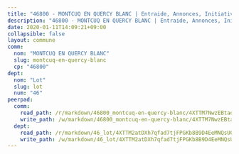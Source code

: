 ```yaml
---
title: "46800 - MONTCUQ EN QUERCY BLANC | Entraide, Annonces, Initiatives"
description: "46800 - MONTCUQ EN QUERCY BLANC | Entraide, Annonces, Initiatives"
date: 2020-01-11T14:09:21+09:00
collapsible: false
layout: commune
comm:
  nom: "MONTCUQ EN QUERCY BLANC"
  slug: montcuq-en-quercy-blanc
  cp: "46800"
dept:
  nom: "Lot"
  slug: lot
  num: "46"
peerpad:
  comm:
    read_path: /r/markdown/46800_montcuq-en-quercy-blanc/4XTTM7NwzEBtadimATi8eBj3QVGD2ujP1dPNpkPYo6N4kELMu
    write_path: /w/markdown/46800_montcuq-en-quercy-blanc/4XTTM7NwzEBtadimATi8eBj3QVGD2ujP1dPNpkPYo6N4kELMu-K3TgUmBrJdGea5ym4YMiRjjfSbgi1DS2ZySUE3bJUYhmJYFwxtGdtprXDnmBgv7GtGPMMPuJ6ZhzZZBKvVSqtFxULyDRpcHuK5Y6eNVCduTiZBaTC15bkKBXsuSyaPGAKrdPG8Ky
  dept:
    read_path: /r/markdown/46_lot/4XTTM2atDXh7qfad7tjFPGKb8B9D4EeMNQsUG7H6r5PvcsmQY
    write_path: /w/markdown/46_lot/4XTTM2atDXh7qfad7tjFPGKb8B9D4EeMNQsUG7H6r5PvcsmQY-K3TgUvJaCyZvzJ7KFBouD3E9Db8SxVd6F9MJ4VM5wtYfGyhK8U9f2jgCEG1ZP5QbGj9NK2WPVZdPjtw9bJHLE1PoGwVsSft8aSDsZrWh6CwkugjgRfbWWHf5TabrG7vmtM7v9WUc
---
```


